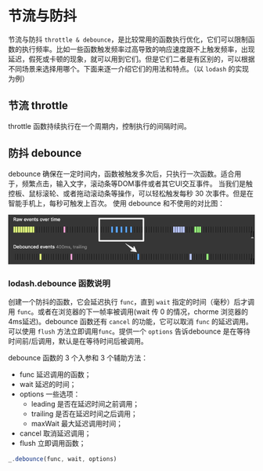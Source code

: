 # 节流与防抖

节流与防抖 `throttle & debounce`，是比较常用的函数执行优化，它们可以限制函数的执行频率。比如一些函数触发频率过高导致的响应速度跟不上触发频率，出现延迟，假死或卡顿的现象，就可以用到它们。但是它们二者是有区别的，可以根据不同场景来选择用哪个。下面来逐一介绍它们的用法和特点。（以 `lodash` 的实现为例）

## 节流 throttle

throttle 函数持续执行在一个周期内，控制执行的间隔时间。

## 防抖 debounce

debounce 确保在一定时间内，函数被触发多次后，只执行一次函数。适合用于，频繁点击，输入文字，滚动条等DOM事件或者其它UI交互事件。
当我们是触控板、鼠标滚轮、或者拖动滚动条等操作，可以轻松触发每秒 30 次事件。但是在智能手机上，每秒可触发上百次。
使用 debounce 和不使用的对比图：

![debounce](/images/debounce.webp)

### lodash.debounce 函数说明

创建一个防抖的函数，它会延迟执行 `func`，直到 `wait` 指定的时间（毫秒）后才调用 `func`。或者在浏览器的下一帧率被调用(wait 传 0 的情况，chorme 浏览器的 4ms延迟)。debounce 函数还有 `cancel` 的功能，它可以取消 `func` 的延迟调用。可以使用 `flush` 方法立即调用`func`。提供一个 `options` 告诉debounce 是在等待时间前/后调用，默认是在等待时间后被调用。

debounce 函数的 3 个入参和 3 个辅助方法：

* func 延迟调用的函数；
* wait 延迟的时间；
* options 一些选项：
  * leading 是否在延迟时间之前调用；
  * trailing 是否在延迟时间之后调用；
  * maxWait 最大延迟调用时间；
* cancel 取消延迟调用；
* flush 立即调用函数；

```js
_.debounce(func, wait, options)
```